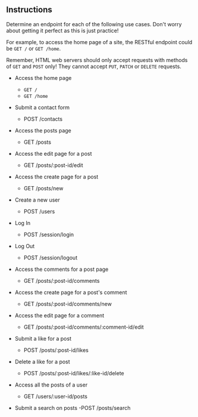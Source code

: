 ## Instructions

Determine an endpoint for each of the following use cases. Don't worry about
getting it perfect as this is just practice!

For example, to access the home page of a site, the RESTful endpoint could be
`GET /` or `GET /home`.

Remember, HTML web servers should only accept requests with methods of `GET` and
`POST` only! They cannot accept `PUT`, `PATCH` or `DELETE` requests.

- Access the home page
  - `GET /`
  - `GET /home`
- Submit a contact form
  - POST /contacts

- Access the posts page
  - GET /posts

- Access the edit page for a post
  - GET /posts/:post-id/edit

- Access the create page for a post
  - GET /posts/new

- Create a new user
  - POST /users

- Log In 
  - POST /session/login

- Log Out
  - POST /session/logout

- Access the comments for a post page
  - GET /posts/:post-id/comments

- Access the create page for a post's comment
  - GET /posts/:post-id/comments/new

- Access the edit page for a comment
  - GET /posts/:post-id/comments/:comment-id/edit

- Submit a like for a post
  - POST /posts/:post-id/likes

- Delete a like for a post
  - POST /posts/:post-id/likes/:like-id/delete

- Access all the posts of a user
  - GET /users/:user-id/posts

- Submit a search on posts
  -POST /posts/search